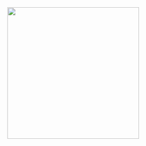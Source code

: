 
<img src="https://github.com/StefanDimitrow/ProfileRepo/blob/main/72uG.gif" width="300" height="300">



